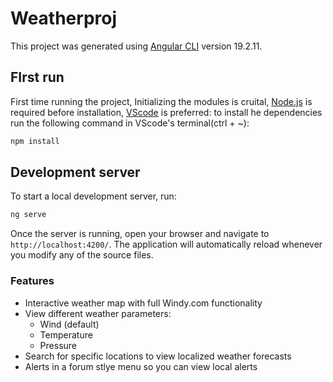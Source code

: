 # Weatherproj

This project was generated using [Angular CLI](https://github.com/angular/angular-cli) version 19.2.11.

## FIrst run
First time running the project, Initializing the modules is cruital, [Node.js](https://nodejs.org/en) is required before installation, [VScode](https://code.visualstudio.com/download) is preferred:
to install he dependencies run the following command in VScode's terminal(ctrl + ~):
```bash
npm install
```
## Development server

To start a local development server, run:

```bash
ng serve
```

Once the server is running, open your browser and navigate to `http://localhost:4200/`. The application will automatically reload whenever you modify any of the source files.


### Features

- Interactive weather map with full Windy.com functionality
- View different weather parameters:
  - Wind (default)
  - Temperature
  - Pressure
- Search for specific locations to view localized weather forecasts
- Alerts in a forum stlye menu so you can view local alerts



